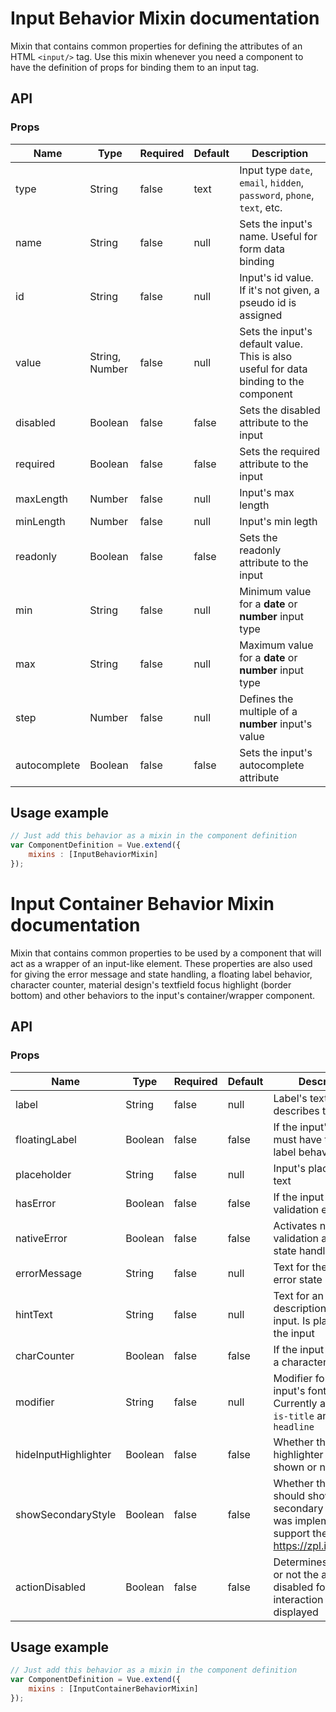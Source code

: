 # Input Behavior Mixin documentation

Mixin that contains common properties for defining the attributes of an HTML `<input/>` tag.
Use this mixin whenever you need a component to have the definition of props for binding them to an input tag.

## API

### Props

| Name | Type | Required | Default | Description
| --- | --- | ---  | ---  | ---
| type | String | false | text | Input type `date`, `email`,  `hidden`,  `password`, `phone`, `text`, etc.
| name | String | false | null | Sets the input's name. Useful for form data binding
| id | String | false | null | Input's id value. If it's not given, a pseudo id is assigned
| value | String, Number | false | null | Sets the input's default value. This is also useful for data binding to the component
| disabled | Boolean | false | false | Sets the disabled attribute to the input
| required | Boolean | false | false | Sets the required attribute to the input
| maxLength | Number | false | null | Input's max length
| minLength | Number | false | null | Input's min legth
| readonly | Boolean | false | false | Sets the readonly attribute to the input
| min | String | false | null | Minimum value for a **date** or **number** input type
| max | String | false | null | Maximum value for a **date** or **number** input type
| step | Number | false | null | Defines the multiple of a **number** input's value
| autocomplete | Boolean | false | false | Sets the input's autocomplete attribute

## Usage example

```javascript
// Just add this behavior as a mixin in the component definition
var ComponentDefinition = Vue.extend({
    mixins : [InputBehaviorMixin]
});
```
# Input Container Behavior Mixin documentation

Mixin that contains common properties to be used by a component that will act as a wrapper of an input-like element. These properties are also used for giving the error message and state handling, a floating label behavior, character counter, material design's textfield focus highlight (border bottom) and other behaviors to the input's container/wrapper component.

## API

### Props

| Name | Type | Required | Default | Description
| --- | --- | ---  | ---  | ---
| label | String | false | null | Label's text that describes the input
| floatingLabel | Boolean | false | false | If the input's label must have the floating label behavior
| placeholder | String | false | null | Input's placeholder text
| hasError | Boolean | false | false | If the input has validation errors
| nativeError | Boolean | false | false | Activates native input validation and error state handling
| errorMessage | String | false | null | Text for the input's error state
| hintText | String | false | null | Text for an additional description of the input. Is placed below the input
| charCounter | Boolean | false | false | If the input must have a character counter
| modifier | String | false | null | Modifier for the input's font size. Currently available: `is-title` and `is-headline`
| hideInputHighlighter | Boolean | false | false | Whether the input highlighter should be shown or not.
| showSecondaryStyle | Boolean | false | false | Whether the input should show the secondary style. It was implemented to support the layout of https://zpl.io/Z29g75o
| actionDisabled | Boolean | false | false| Determines whether or not the action is disabled for interaction but still displayed

## Usage example

```javascript
// Just add this behavior as a mixin in the component definition
var ComponentDefinition = Vue.extend({
    mixins : [InputContainerBehaviorMixin]
});
```
